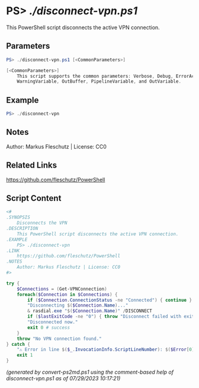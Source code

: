 PS> *./disconnect-vpn.ps1*
====================

This PowerShell script disconnects the active VPN connection.

Parameters
----------
```powershell
PS> ./disconnect-vpn.ps1 [<CommonParameters>]

[<CommonParameters>]
    This script supports the common parameters: Verbose, Debug, ErrorAction, ErrorVariable, WarningAction, 
    WarningVariable, OutBuffer, PipelineVariable, and OutVariable.
```

Example
-------
```powershell
PS> ./disconnect-vpn

```

Notes
-----
Author: Markus Fleschutz | License: CC0

Related Links
-------------
https://github.com/fleschutz/PowerShell

Script Content
--------------
```powershell
<#
.SYNOPSIS
	Disconnects the VPN
.DESCRIPTION
	This PowerShell script disconnects the active VPN connection.
.EXAMPLE
	PS> ./disconnect-vpn
.LINK
	https://github.com/fleschutz/PowerShell
.NOTES
	Author: Markus Fleschutz | License: CC0
#>

try {
	$Connections = (Get-VPNConnection)
	foreach($Connection in $Connections) {
		if ($Connection.ConnectionStatus -ne "Connected") { continue }
		"Disconnecting $($Connection.Name)..."
		& rasdial.exe "$($Connection.Name)" /DISCONNECT
		if ($lastExitCode -ne "0") { throw "Disconnect failed with exit code $lastExitCode" }
		"Disconnected now."
		exit 0 # success
	}
	throw "No VPN connection found."
} catch {
	"⚠️ Error in line $($_.InvocationInfo.ScriptLineNumber): $($Error[0])"
	exit 1
}
```

*(generated by convert-ps2md.ps1 using the comment-based help of disconnect-vpn.ps1 as of 07/29/2023 10:17:21)*
